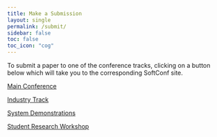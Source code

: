 ```yaml
---
title: Make a Submission
layout: single
permalink: /submit/
sidebar: false
toc: false
toc_icon: "cog"
---
```


To submit a paper to one of the conference tracks, clicking on a button below which will take you to the corresponding SoftConf site.

<a href="https://www.softconf.com/naacl2019/papers" target="_blank" class="btn btn--primary">Main Conference</a>

<a href="https://www.softconf.com/naacl2019/industry" target="_blank" class="btn btn--primary">Industry Track</a>

<a href="https://www.softconf.com/naacl2019/demos" target="_blank" class="btn btn--primary">System Demonstrations</a>

<a href="https://www.softconf.com/naacl2019/srw" target="_blank" class="btn btn--primary">Student Research Workshop</a>
